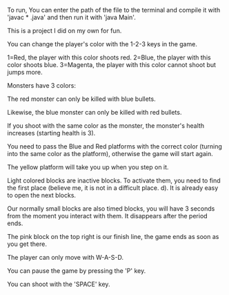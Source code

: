 To run, You can enter the path of the file to the terminal and compile it with 'javac * .java' and then run it with 'java Main'.

This is a project I did on my own for fun.

You can change the player's color with the 1-2-3 keys in the game.

1=Red, the player with this color shoots red. 2=Blue, the player with this color shoots blue. 3=Magenta, the player with this color cannot shoot but jumps more.

Monsters have 3 colors:

The red monster can only be killed with blue bullets.

Likewise, the blue monster can only be killed with red bullets.

If you shoot with the same color as the monster, the monster's health increases (starting health is 3).

You need to pass the Blue and Red platforms with the correct color (turning into the same color as the platform), otherwise the game will start again.

The yellow platform will take you up when you step on it.

Light colored blocks are inactive blocks. To activate them, you need to find the first place (believe me, it is not in a difficult place. d). It is already easy to open the next blocks.

Our normally small blocks are also timed blocks, you will have 3 seconds from the moment you interact with them. It disappears after the period ends.

The pink block on the top right is our finish line, the game ends as soon as you get there.



The player can only move with W-A-S-D.

You can pause the game by pressing the 'P' key.

You can shoot with the 'SPACE' key.

